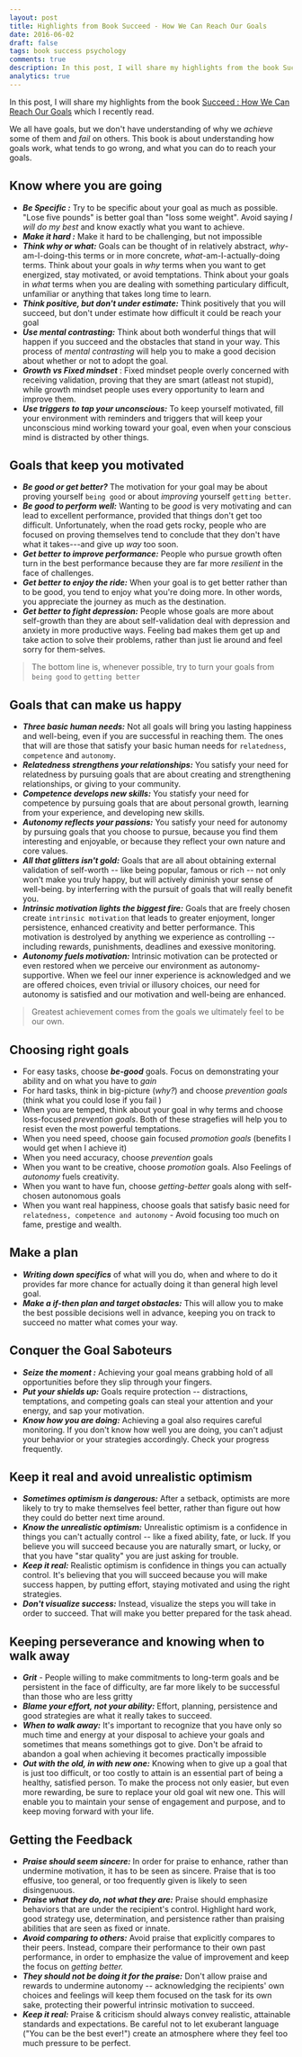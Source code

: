 ```yaml
---
layout: post
title: Highlights from Book Succeed - How We Can Reach Our Goals
date: 2016-06-02
draft: false
tags: book success psychology
comments: true
description: In this post, I will share my highlights from the book Succeed - How We Wan Reach Our Goals
analytics: true
---
```


In this post, I will share my highlights from the book [Succeed : How We Can Reach Our Goals](https://amzn.com/B00475AYJG) which I recently read.

We all have goals, but we don't have understanding of why we *achieve* some of them and *fail* on others. This book is about understanding how goals work, what tends to go wrong, and what you can do to reach your goals.
<br>

## Know where you are going

+ ***Be Specific :*** Try to be specific about your goal as much as possible. "Lose five pounds" is better goal than "loss some weight". Avoid saying *I will do my best* and know exactly what you want to achieve.
+ ***Make it hard :*** Make it hard to be challenging, but not impossible
+ ***Think why or what:*** Goals can be thought of in relatively abstract, *why*-am-I-doing-this terms or in more concrete, *what*-am-I-actually-doing terms. Think about your goals in *why* terms when you want to get energized, stay motivated, or avoid temptations. Think about your goals in *what* terms when you are dealing with something particulary difficult, unfamiliar or anything that takes long time to learn.
+ ***Think positive, but don't under estimate:*** Think positively that you will succeed, but don't under estimate how difficult it could be reach your goal
+ ***Use mental contrasting:*** Think about both wonderful things that will happen if you succeed and the obstacles that stand in your way. This process of *mental contrasting* will help you to make a good decision about whether or not to adopt the goal.
+ ***Growth vs Fixed mindset*** : Fixed mindset people overly concerned with receiving validation, proving that they are smart (atleast not stupid), while growth mindset people uses every opportunity to learn and improve them. 
+ ***Use triggers to tap your unconscious:*** To keep yourself motivated, fill your environment with reminders and triggers that will keep your unconscious mind working toward your goal, even when your conscious mind is distracted by other things.

## Goals that keep you motivated
* ***Be good or get better?*** The motivation for your goal may be about proving yourself `being good` or about *improving* yourself `getting better`.
* ***Be good to perform well:*** Wanting to be *good* is very motivating and can lead to excellent performance, provided that things don't get too difficult. Unfortunately, when the road gets rocky, people who are focused on proving themselves tend to conclude that they don't have what it takes---and give up *way* too soon.
* ***Get better to improve performance:*** People who pursue growth often turn in the best performance because they are far more *resilient* in the face of challenges.
* ***Get better to enjoy the ride:*** When your goal is to get better rather than to be good, you tend to enjoy what you're doing more. In other words, you appreciate the journey as much as the destination.
* ***Get better to fight depression:*** People whose goals are more about self-growth than they are about self-validation deal with depression and anxiety in more productive ways. Feeling bad makes them get up and take action to solve their problems, rather than just lie around and feel sorry for them-selves.

> The bottom line is, whenever possible, try to turn your goals from `being good` to `getting better`


## Goals that can make us happy

+ ***Three basic human needs:*** Not all goals will bring you lasting happiness and well-being, even if you are successful in reaching them. The ones that will are those that satisfy your basic human needs for `relatedness`, `competence` and `autonomy`.
+ ***Relatedness strengthens your relationships:*** You satisfy your need for relatedness by pursuing goals that are about creating and strengthening relationships, or giving to your community. 
+ ***Competence develops new skills:*** You statisfy your need for competence by pursuing goals that are about personal growth, learning from your experience, and developing new skills.
+ ***Autonomy reflects your passions:*** You satisfy your need for autonomy by pursuing goals that you choose to pursue, because you find them interesting and enjoyable, or because they reflect your own nature and core values.
+ ***All that glitters isn't gold:*** Goals that are all about obtaining external validation of self-worth -- like being popular, famous or rich -- not only won't make you truly happy, but will actively diminish your sense of well-being. by interferring with the pursuit of goals that will really benefit you.
+ ***Intrinsic motivation lights the biggest fire:*** Goals that are freely chosen create `intrinsic motivation` that leads to greater enjoyment, longer persistence, enhanced creativity and better performance. This motivation is destrolyed by anything we experience as controlling -- including rewards, punishments, deadlines and exessive monitoring.
+ ***Autonomy fuels motivation:*** Intrinsic motivation can be protected or even restored when we perceive our environment as autonomy-supportive. When we feel our inner experience is acknowledged and we are offered choices, even trivial or illusory choices, our need for autonomy is satisfied and our motivation and well-being are enhanced. 

> Greatest achievement comes from the goals we ultimately feel to be our own.


## Choosing right goals

* For easy tasks, choose ***be-good*** goals. Focus on demonstrating your ability and on what you have to *gain*
* For hard tasks, think in big-picture (*why?*) and choose *prevention goals* (think what you could lose if you fail )
* When you are temped, think about your goal in why terms and choose loss-focused *prevention goals*. Both of these stragefies will help you to resist even the most powerful temptations.
* When you need speed, choose gain focused *promotion goals* (benefits I would get when I achieve it)
* When you need accuracy, choose *prevention* goals
* When you want to be creative, choose *promotion* goals. Also Feelings of *autonomy* fuels creativity.
* When you want to have fun, choose *getting-better* goals along with self-chosen autonomous goals
* When you want real happiness, choose goals that satisfy basic need for `relatedness, competence and autonomy` - Avoid focusing too much on fame, prestige and wealth.

## Make a plan

* ***Writing down specifics*** of what will you do, when and where to do it provides far more chance for  actually doing it than general high level goal.
* ***Make a if-then plan and target obstacles:*** This will allow you to make the best possible decisions well in advance, keeping you on track to succeed no matter what comes your way.

## Conquer the Goal Saboteurs

* ***Seize the moment :*** Achieving your goal means grabbing hold of all opportunities before they slip through your fingers.
* ***Put your shields up:*** Goals require protection -- distractions, temptations, and competing goals can steal your attention and your energy, and sap your motivation.
* ***Know how you are doing:***  Achieving a goal also requires careful monitoring. If you don't know how well you are doing, you can't adjust your behavior or your strategies accordingly. Check your progress frequently.

## Keep it real and avoid unrealistic optimism

* ***Sometimes optimism is dangerous:*** After a setback, optimists are more likely to try to make themselves feel better, rather than figure out how they could do better next time around.
* ***Know the unrealistic optimism:***  Unrealistic optimism is a confidence in things you can't actually control -- like a fixed ability, fate, or luck. If you believe you will succeed because you are naturally smart, or lucky, or that you have "star quality" you are just asking for trouble. 
* ***Keep it real:*** Realistic optimism is confidence in things you can actually control. It's believing that you will succeed because you will make success happen, by putting effort, staying motivated and using the right strategies.
* ***Don't visualize success:*** Instead, visualize the steps you will take in order to succeed. That will make you better prepared for the task ahead.

## Keeping perseverance and knowing when to walk away

* ***Grit*** - People willing to make commitments to long-term goals and be persistent in the face of difficulty, are far more likely to be successful than those who are less gritty
* ***Blame your effort, not your ability:***  Effort, planning, persistence and good strategies are what it really takes to succeed.
* ***When to walk away:*** It's important to recognize that you have only so much time and energy at your disposal to achieve your goals and sometimes that means somethings got to give. Don't be afraid to abandon a goal when achieving it becomes practically impossible
* ***Out with the old, in with new one:*** Knowing when to give up a goal that is just too difficult, or too costly to attain is an essential part of being a healthy, satisfied person. To make the process not only easier, but even more rewarding, be  sure to replace your old goal wit new one. This will enable you to maintain your sense of engagement and purpose, and to keep moving forward with your life.

## Getting the Feedback

* ***Praise should seem sincere:*** In order for praise to enhance, rather than undermine motivation, it has to be seen as sincere. Praise that is too effusive, too general, or too frequently given is likely to seen disingenuous.
* ***Praise what they do, not what they are:*** Praise should emphasize behaviors that are under the recipient's control. Highlight hard work, good strategy use, determination, and persistence rather than praising abilities that are seen as fixed or innate. 
* ***Avoid comparing to others:*** Avoid praise that explicitly compares to their peers. Instead, compare their performance to their own past performance, in order to emphasize the value of improvement and keep the focus on *getting better.*
* ***They should not be doing it for the praise:*** Don't allow praise and rewards to undermine autonomy -- acknowledging the recipients' own choices and feelings will keep them focused on the task for its own sake, protecting their powerful intrinsic motivation to succeed.
* ***Keep it real:*** Praise & criticism should always convey realistic, attainable standards and expectations. Be careful not to let exuberant language ("You can be the best ever!") create an atmosphere where they feel too much pressure to be perfect.